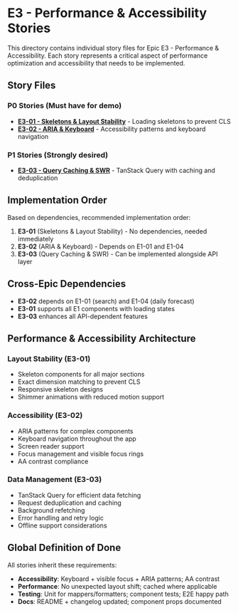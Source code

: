 # E3 - Performance & Accessibility Stories

This directory contains individual story files for Epic E3 - Performance & Accessibility. Each story represents a critical aspect of performance optimization and accessibility that needs to be implemented.

## Story Files

### P0 Stories (Must have for demo)
- **[E3-01 - Skeletons & Layout Stability](./e3-01-skeletons-layout-stability.md)** - Loading skeletons to prevent CLS
- **[E3-02 - ARIA & Keyboard](./e3-02-aria-keyboard.md)** - Accessibility patterns and keyboard navigation

### P1 Stories (Strongly desired)
- **[E3-03 - Query Caching & SWR](./e3-03-query-caching-swr.md)** - TanStack Query with caching and deduplication

## Implementation Order

Based on dependencies, recommended implementation order:

1. **E3-01** (Skeletons & Layout Stability) - No dependencies, needed immediately
2. **E3-02** (ARIA & Keyboard) - Depends on E1-01 and E1-04
3. **E3-03** (Query Caching & SWR) - Can be implemented alongside API layer

## Cross-Epic Dependencies

- **E3-02** depends on E1-01 (search) and E1-04 (daily forecast)
- **E3-01** supports all E1 components with loading states
- **E3-03** enhances all API-dependent features

## Performance & Accessibility Architecture

### Layout Stability (E3-01)
- Skeleton components for all major sections
- Exact dimension matching to prevent CLS
- Responsive skeleton designs
- Shimmer animations with reduced motion support

### Accessibility (E3-02)
- ARIA patterns for complex components
- Keyboard navigation throughout the app
- Screen reader support
- Focus management and visible focus rings
- AA contrast compliance

### Data Management (E3-03)
- TanStack Query for efficient data fetching
- Request deduplication and caching
- Background refetching
- Error handling and retry logic
- Offline support considerations

## Global Definition of Done

All stories inherit these requirements:
- **Accessibility**: Keyboard + visible focus + ARIA patterns; AA contrast
- **Performance**: No unexpected layout shift; cached where applicable
- **Testing**: Unit for mappers/formatters; component tests; E2E happy path
- **Docs**: README + changelog updated; component props documented
